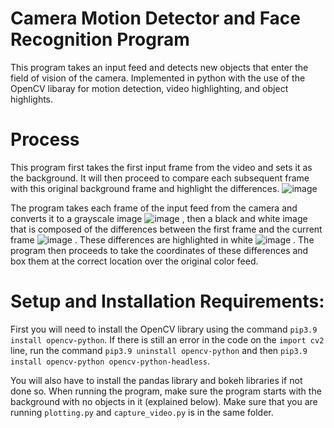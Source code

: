 # Camera Motion Detector and Face Recognition Program
This program takes an input feed and detects new objects that enter the field of vision of the camera. Implemented in python with the use of the OpenCV libaray for motion detection, video highlighting, and object highlights. 

# Process
This program first takes the first input frame from the video and sets it as the background. It will then proceed to compare each subsequent frame with this original background frame and highlight the differences. ![image](https://user-images.githubusercontent.com/89489298/149049540-697bc27c-95ff-4483-ae13-4f9b52146137.png)



The program takes each frame of the input feed from the camera and converts it to a grayscale image ![image](https://user-images.githubusercontent.com/89489298/149049273-dad07f27-fb1c-4472-b463-dc95a60a69aa.png)
, then a black and white image that is composed of the differences between the first frame and the current frame ![image](https://user-images.githubusercontent.com/89489298/149049365-e5afdeb8-86f8-44b6-9d4e-18d0918b596b.png)
. These differences are highlighted in white ![image](https://user-images.githubusercontent.com/89489298/149049388-09f9c74f-dbf8-49e7-89ed-3ac47299e7a0.png)
. The program then proceeds to take the coordinates of these differences and box them at the correct location over the original color feed. 

# Setup and Installation Requirements:
First you will need to install the OpenCV library using the command `pip3.9 install opencv-python`. If there is still an error in the code on the `import cv2` line, run the command `pip3.9 uninstall opencv-python` and then `pip3.9 install opencv-python opencv-python-headless`. 

You will also have to install the pandas library and bokeh libraries if not done so. When running the program, make sure the program starts with the background with no objects in it (explained below). Make sure that you are running `plotting.py` and `capture_video.py` is in the same folder. 


